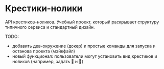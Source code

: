 # Крестики-нолики

[API](./docs/api/http-api.http) крестиков-ноликов. Учебный проект, который раскрывает структуру типичного сервиса и стандартный дизайн.

TODO:
- добавить дев-окружение (докер) и простые команды для запуска и останова проекта (мэйкфайл)
- новый функционал: пользователи могут установить вид крестиков и ноликов (например, задать 🐸 и 🐍) 